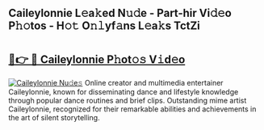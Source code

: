 ## Caileylonnie L𝚎a𝚔ed N𝚞𝚍e - Part-hir Vi𝚍𝚎o P𝚑𝚘tos - H𝚘𝚝 O𝚗𝚕yf𝚊ns L𝚎a𝚔s TctZi

# <h2><a href="http://kfbblfd.oniu.top/?m=Caileylonnie">🔗👉 🔴 Caileylonnie P𝚑ot𝚘𝚜 V𝚒d𝚎o</a></h2>

[![Caileylonnie Nu𝚍e𝚜](https://i.imgur.com/0qMVB7G.gif)](http://kfbblfd.oniu.top/?m=Caileylonnie)
Online creator and multimedia entertainer Caileylonnie, known for disseminating dance and lifestyle knowledge through popular dance routines and brief clips. Outstanding mime artist Caileylonnie, recognized for their remarkable abilities and achievements in the art of silent storytelling.  
